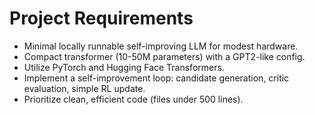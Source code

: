 # Project Requirements

- Minimal locally runnable self-improving LLM for modest hardware.
- Compact transformer (10-50M parameters) with a GPT2-like config.
- Utilize PyTorch and Hugging Face Transformers.
- Implement a self-improvement loop: candidate generation, critic evaluation, simple RL update.
- Prioritize clean, efficient code (files under 500 lines). 